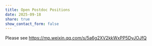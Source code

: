 ```yaml
---
title: Open Postdoc Positions
date: 2025-09-18
share: true
show_contact_form: false
---
```




Please see https://mp.weixin.qq.com/s/5a6g2XV2kkWxPP5DyJOJfQ
